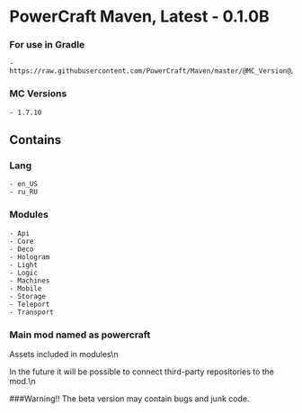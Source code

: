 # PowerCraft Maven, Latest - 0.1.0B

### For use in Gradle

	- https://raw.githubusercontent.com/PowerCraft/Maven/master/@MC_Version@/

### MC Versions
	- 1.7.10

## Contains
### Lang
	- en_US
	- ru_RU

### Modules
	- Api
	- Core
	- Deco
	- Hologram
	- Light
	- Logic
	- Machines
	- Mobile
	- Storage
	- Teleport
	- Transport

### Main mod named as powercraft

Assets included in modules\n

In the future it will be possible to connect third-party repositories to the mod.\n

###Warning!!
The beta version may contain bugs and junk code.
